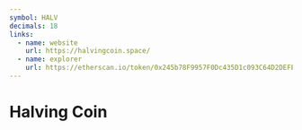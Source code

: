 ```yaml
---
symbol: HALV
decimals: 18
links:
  - name: website
    url: https://halvingcoin.space/
  - name: explorer
    url: https://etherscan.io/token/0x245b78F9957F0Dc435D1c093C64D2DEFE78577b2
---
```


# Halving Coin

